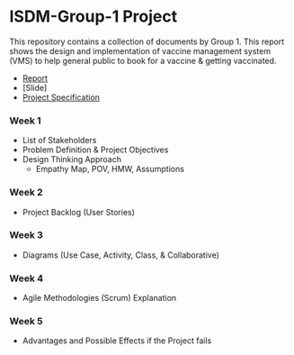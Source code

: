 # ISDM-Group-1 Project

This repository contains a collection of documents by Group 1. This report shows the design and implementation of vaccine management system (VMS) to help general public to book for a vaccine & getting vaccinated.

- [Report](https://github.com/bryancolin/ISDM-Group-1/blob/main/Report.md)
- [Slide]
- [Project Specification](https://github.com/bryancolin/ISDM-Group-1/files/6315690/Project.Specification.2021.1.docx)

### Week 1
- List of Stakeholders
- Problem Definition & Project Objectives
- Design Thinking Approach
  - Empathy Map, POV, HMW, Assumptions

### Week 2
- Project Backlog (User Stories)

### Week 3
- Diagrams (Use Case, Activity, Class, & Collaborative) 

### Week 4
- Agile Methodologies (Scrum) Explanation

### Week 5
- Advantages and Possible Effects if the Project fails
